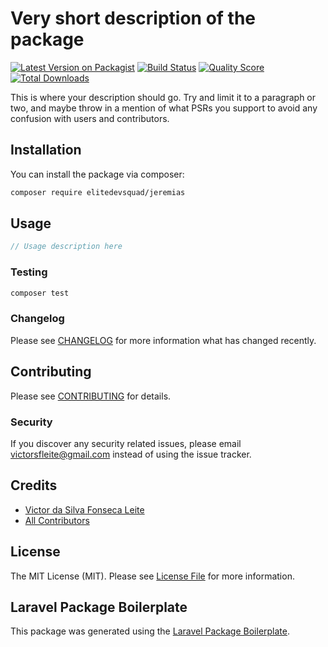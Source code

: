# Very short description of the package

[![Latest Version on Packagist](https://img.shields.io/packagist/v/elitedevsquad/jeremias.svg?style=flat-square)](https://packagist.org/packages/elitedevsquad/jeremias)
[![Build Status](https://img.shields.io/travis/elitedevsquad/jeremias/master.svg?style=flat-square)](https://travis-ci.org/elitedevsquad/jeremias)
[![Quality Score](https://img.shields.io/scrutinizer/g/elitedevsquad/jeremias.svg?style=flat-square)](https://scrutinizer-ci.com/g/elitedevsquad/jeremias)
[![Total Downloads](https://img.shields.io/packagist/dt/elitedevsquad/jeremias.svg?style=flat-square)](https://packagist.org/packages/elitedevsquad/jeremias)

This is where your description should go. Try and limit it to a paragraph or two, and maybe throw in a mention of what PSRs you support to avoid any confusion with users and contributors.

## Installation

You can install the package via composer:

```bash
composer require elitedevsquad/jeremias
```

## Usage

``` php
// Usage description here
```

### Testing

``` bash
composer test
```

### Changelog

Please see [CHANGELOG](CHANGELOG.md) for more information what has changed recently.

## Contributing

Please see [CONTRIBUTING](CONTRIBUTING.md) for details.

### Security

If you discover any security related issues, please email victorsfleite@gmail.com instead of using the issue tracker.

## Credits

- [Victor da Silva Fonseca Leite](https://github.com/elitedevsquad)
- [All Contributors](../../contributors)

## License

The MIT License (MIT). Please see [License File](LICENSE.md) for more information.

## Laravel Package Boilerplate

This package was generated using the [Laravel Package Boilerplate](https://laravelpackageboilerplate.com).